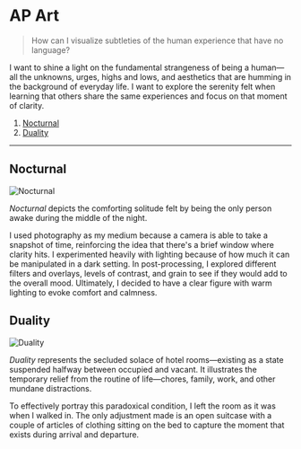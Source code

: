 # AP Art

> How can I visualize subtleties of the human experience that have no language?

I want to shine a light on the fundamental strangeness of being a human—all the unknowns, urges,
highs and lows, and aesthetics that are humming in the background of everyday life. I want to
explore the serenity felt when learning that others share the same experiences and focus on that
moment of clarity.

1. [Nocturnal](#nocturnal)
2. [Duality](#duality)

---

## Nocturnal

![Nocturnal](/img/nocturnal.jpg)

*Nocturnal* depicts the comforting solitude felt by being the only person awake during the middle
of the night.

I used photography as my medium because a camera is able to take a snapshot of time,
reinforcing the idea that there's a brief window where clarity hits. I experimented heavily with
lighting because of how much it can be manipulated in a dark setting. In post-processing, I
explored different filters and overlays, levels of contrast, and grain to see if they would add to
the overall mood. Ultimately, I decided to have a clear figure with warm lighting to evoke comfort
and calmness.

## Duality

![Duality](/img/duality.jpg)

*Duality* represents the secluded solace of hotel rooms&mdash;existing as a state suspended halfway
between occupied and vacant. It illustrates the temporary relief from the routine of
life&mdash;chores, family, work, and other mundane distractions.

To effectively portray this paradoxical condition, I left the room as it was when I walked in. The
only adjustment made is an open suitcase with a couple of articles of clothing sitting on the bed
to capture the moment that exists during arrival and departure.
